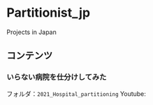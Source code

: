 # Partitionist_jp
Projects in Japan

## コンテンツ
### いらない病院を仕分けしてみた
フォルダ：`2021_Hospital_partitioning`
Youtube: 